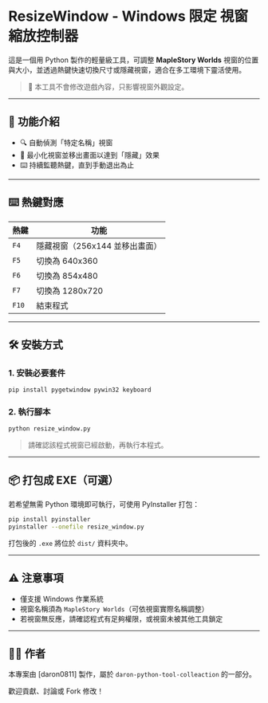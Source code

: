 # ResizeWindow - Windows 限定 視窗縮放控制器

這是一個用 Python 製作的輕量級工具，可調整 **MapleStory Worlds** 視窗的位置與大小，並透過熱鍵快速切換尺寸或隱藏視窗，適合在多工環境下靈活使用。

> 📌 本工具不會修改遊戲內容，只影響視窗外觀設定。

---

## 🧩 功能介紹

* 🔍 自動偵測「特定名稱」視窗
* 🫥 最小化視窗並移出畫面以達到「隱藏」效果
* ⌨️ 持續監聽熱鍵，直到手動退出為止

---

## ⌨️ 熱鍵對應

| 熱鍵    | 功能                  |
| ----- | ------------------- |
| `F4`  | 隱藏視窗（256x144 並移出畫面） |
| `F5`  | 切換為 640x360         |
| `F6`  | 切換為 854x480         |
| `F7`  | 切換為 1280x720        |
| `F10` | 結束程式                |

---

## 🛠️ 安裝方式

### 1. 安裝必要套件

```bash
pip install pygetwindow pywin32 keyboard
```

### 2. 執行腳本

```bash
python resize_window.py
```

> 請確認該程式視窗已經啟動，再執行本程式。

---

## 📦 打包成 EXE（可選）

若希望無需 Python 環境即可執行，可使用 PyInstaller 打包：

```bash
pip install pyinstaller
pyinstaller --onefile resize_window.py
```

打包後的 `.exe` 將位於 `dist/` 資料夾中。

---

## ⚠️ 注意事項

* 僅支援 Windows 作業系統
* 視窗名稱須為 `MapleStory Worlds`（可依視窗實際名稱調整）
* 若視窗無反應，請確認程式有足夠權限，或視窗未被其他工具鎖定

---

## 🧑‍💻 作者

本專案由 \[daron0811] 製作，屬於 `daron-python-tool-colleaction` 的一部分。

歡迎貢獻、討論或 Fork 修改！
